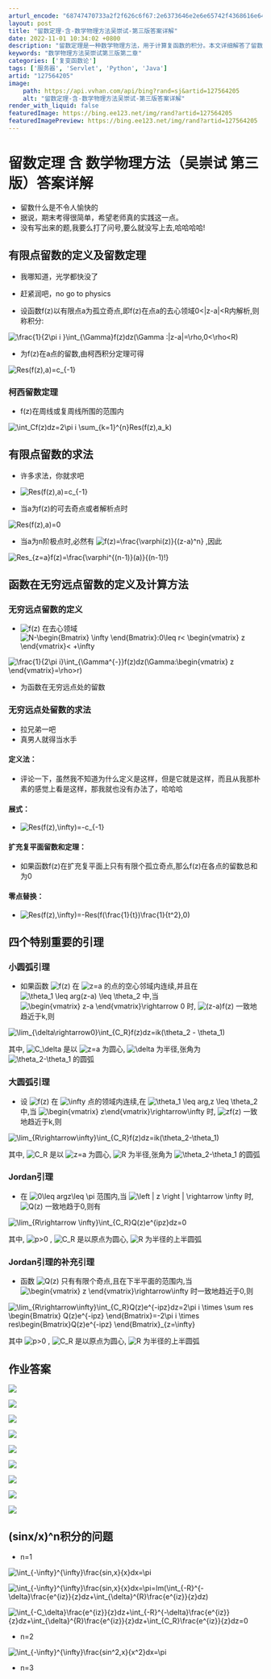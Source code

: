 ```yaml
---
arturl_encode: "68747470733a2f2f626c6f67:2e6373646e2e6e65742f4368616e646c65725f72697665722f:61727469636c652f64657461696c732f313237353634323035"
layout: post
title: "留数定理-含-数学物理方法吴崇试-第三版答案详解"
date: 2022-11-01 10:34:02 +0800
description: "留数定理是一种数学物理方法，用于计算复函数的积分。本文详细解答了留数定理的相关问题，并给出了相应的答"
keywords: "数学物理方法吴崇试第三版第二章"
categories: ['复变函数论']
tags: ['服务器', 'Servlet', 'Python', 'Java']
artid: "127564205"
image:
    path: https://api.vvhan.com/api/bing?rand=sj&artid=127564205
    alt: "留数定理-含-数学物理方法吴崇试-第三版答案详解"
render_with_liquid: false
featuredImage: https://bing.ee123.net/img/rand?artid=127564205
featuredImagePreview: https://bing.ee123.net/img/rand?artid=127564205
---
```


# 留数定理 含 数学物理方法（吴崇试 第三版）答案详解

* 留数什么是不令人愉快的
* 据说，期末考得很简单，希望老师真的实践这一点。
* 没有写出来的题,我要么打了问号,要么就没写上去,哈哈哈哈!

## 有限点留数的定义及留数定理

* 我哪知道，光学都快没了
* 赶紧润吧，no go to physics

* 设函数f(z)以有限点a为孤立奇点,即f(z)在点a的去心领域0<|z-a|<R内解析,则称积分:

![\frac{1}{2\pi i }\int_{\Gamma}f(z)dz(\Gamma :|z-a|=\rho,0<\rho<R)](https://latex.csdn.net/eq?%5Cfrac%7B1%7D%7B2%5Cpi%20i%20%7D%5Cint_%7B%5CGamma%7Df%28z%29dz%28%5CGamma%20%3A%7Cz-a%7C%3D%5Crho%2C0%3C%5Crho%3CR%29)

* 为f(z)在a点的留数,由柯西积分定理可得

![Res(f(z),a)=c_{-1}](https://latex.csdn.net/eq?Res%28f%28z%29%2Ca%29%3Dc_%7B-1%7D)

### 

### 柯西留数定理

* f(z)在周线或复周线所围的范围内

![\int_Cf(z)dz=2\pi i \sum_{k=1}^{n}Res(f(z),a_k)](https://latex.csdn.net/eq?%5Cint_Cf%28z%29dz%3D2%5Cpi%20i%20%5Csum_%7Bk%3D1%7D%5E%7Bn%7DRes%28f%28z%29%2Ca_k%29)

## 有限点留数的求法

* 许多求法，你就求吧

* ![Res(f(z),a)=c_{-1}](https://latex.csdn.net/eq?Res%28f%28z%29%2Ca%29%3Dc_%7B-1%7D)
* 当a为f(z)的可去奇点或者解析点时

![Res(f(z),a)=0](https://latex.csdn.net/eq?Res%28f%28z%29%2Ca%29%3D0)

* 当a为n阶极点时,必然有
  ![f(z)=\frac{\varphi(z)}{(z-a)^n}](https://latex.csdn.net/eq?f%28z%29%3D%5Cfrac%7B%5Cvarphi%28z%29%7D%7B%28z-a%29%5En%7D)
  ,因此

![Res_{z=a}f(z)=\frac{\varphi^{(n-1)}(a)}{(n-1)!}](https://latex.csdn.net/eq?Res_%7Bz%3Da%7Df%28z%29%3D%5Cfrac%7B%5Cvarphi%5E%7B%28n-1%29%7D%28a%29%7D%7B%28n-1%29%21%7D)

## 函数在无穷远点留数的定义及计算方法

### 无穷远点留数的定义

* ![f(z)](https://latex.csdn.net/eq?f%28z%29)
  在去心领域
  ![N-\begin{Bmatrix} \infty \end{Bmatrix}:0\leq r< \begin{vmatrix} z \end{vmatrix}< +\infty](https://latex.csdn.net/eq?N-%5Cbegin%7BBmatrix%7D%20%5Cinfty%20%5Cend%7BBmatrix%7D%3A0%5Cleq%20r%3C%20%5Cbegin%7Bvmatrix%7D%20z%20%5Cend%7Bvmatrix%7D%3C%20&plus;%5Cinfty)

![\frac{1}{2\pi i}\int_{\Gamma^{-}}f(z)dz(\Gamma:\begin{vmatrix} z \end{vmatrix}=\rho>r)](https://latex.csdn.net/eq?%5Cfrac%7B1%7D%7B2%5Cpi%20i%7D%5Cint_%7B%5CGamma%5E%7B-%7D%7Df%28z%29dz%28%5CGamma%3A%5Cbegin%7Bvmatrix%7D%20z%20%5Cend%7Bvmatrix%7D%3D%5Crho%3Er%29)

* 为函数在无穷远点处的留数

### 无穷远点处留数的求法

* 拉兄弟一吧
* 真男人就得当水手

#### 定义法：

* 评论一下，虽然我不知道为什么定义是这样，但是它就是这样，而且从我那朴素的感觉上看是这样，那我就也没有办法了，哈哈哈

#### 展式：

* ![Res(f(z),\infty)=-c_{-1}](https://latex.csdn.net/eq?Res%28f%28z%29%2C%5Cinfty%29%3D-c_%7B-1%7D)

#### 扩充复平面留数和定理：

* 如果函数f(z)在扩充复平面上只有有限个孤立奇点,那么f(z)在各点的留数总和为0

#### 零点替换：

* ![Res(f(z),\infty)=-Res(f(\frac{1}{t})\frac{1}{t^2},0)](https://latex.csdn.net/eq?Res%28f%28z%29%2C%5Cinfty%29%3D-Res%28f%28%5Cfrac%7B1%7D%7Bt%7D%29%5Cfrac%7B1%7D%7Bt%5E2%7D%2C0%29)

## 四个特别重要的引理

### 小圆弧引理

* 如果函数
  ![f(z)](https://latex.csdn.net/eq?f%28z%29)
  在
  ![z=a](https://latex.csdn.net/eq?z%3Da)
  的点的空心邻域内连续,并且在
  ![\theta_1 \leq arg(z-a) \leq \theta_2](https://latex.csdn.net/eq?%5Ctheta_1%20%5Cleq%20arg%28z-a%29%20%5Cleq%20%5Ctheta_2)
  中,当
  ![\begin{vmatrix} z-a \end{vmatrix}\rightarrow 0](https://latex.csdn.net/eq?%5Cbegin%7Bvmatrix%7D%20z-a%20%5Cend%7Bvmatrix%7D%5Crightarrow%200)
  时,
  ![(z-a)f(z)](https://latex.csdn.net/eq?%28z-a%29f%28z%29)
  一致地趋近于k,则

![\lim_{\delta\rightarrow0}\int_{C_R}f(z)dz=ik(\theta_2 - \theta_1)](https://latex.csdn.net/eq?%5Clim_%7B%5Cdelta%5Crightarrow0%7D%5Cint_%7BC_R%7Df%28z%29dz%3Dik%28%5Ctheta_2%20-%20%5Ctheta_1%29)

其中,
![C_\delta](https://latex.csdn.net/eq?C_%5Cdelta)
是以
![z=a](https://latex.csdn.net/eq?z%3Da)
为圆心,
![\delta](https://latex.csdn.net/eq?%5Cdelta)
为半径,张角为
![\theta_2-\theta_1](https://latex.csdn.net/eq?%5Ctheta_2-%5Ctheta_1)
的圆弧

### 大圆弧引理

* 设
  ![f(z)](https://latex.csdn.net/eq?f%28z%29)
  在
  ![\infty](https://latex.csdn.net/eq?%5Cinfty)
  点的领域内连续,在
  ![\theta_1 \leq arg\,z \leq \theta_2](https://latex.csdn.net/eq?%5Ctheta_1%20%5Cleq%20arg%5C%2Cz%20%5Cleq%20%5Ctheta_2)
  中,当
  ![\begin{vmatrix} z\end{vmatrix}\rightarrow\infty](https://latex.csdn.net/eq?%5Cbegin%7Bvmatrix%7D%20z%5Cend%7Bvmatrix%7D%5Crightarrow%5Cinfty)
  时,
  ![zf(z)](https://latex.csdn.net/eq?zf%28z%29)
  一致地趋近于k,则

![\lim_{R\rightarrow\infty}\int_{C_R}f(z)dz=ik(\theta_2-\theta_1)](https://latex.csdn.net/eq?%5Clim_%7BR%5Crightarrow%5Cinfty%7D%5Cint_%7BC_R%7Df%28z%29dz%3Dik%28%5Ctheta_2-%5Ctheta_1%29)

其中,
![C_R](https://latex.csdn.net/eq?C_R)
是以
![z=a](https://latex.csdn.net/eq?z%3Da)
为圆心,
![R](https://latex.csdn.net/eq?R)
为半径,张角为
![\theta_2-\theta_1](https://latex.csdn.net/eq?%5Ctheta_2-%5Ctheta_1)
的圆弧

### Jordan引理

* 在
  ![0\leq argz\leq \pi](https://latex.csdn.net/eq?0%5Cleq%20argz%5Cleq%20%5Cpi)
  范围内,当
  ![\left | z \right | \rightarrow \infty](https://latex.csdn.net/eq?%5Cleft%20%7C%20z%20%5Cright%20%7C%20%5Crightarrow%20%5Cinfty)
  时,
  ![Q(z)](https://latex.csdn.net/eq?Q%28z%29)
  一致地趋于0,则有

![\lim_{R\rightarrow \infty}\int_{C_R}Q(z)e^{ipz}dz=0](https://latex.csdn.net/eq?%5Clim_%7BR%5Crightarrow%20%5Cinfty%7D%5Cint_%7BC_R%7DQ%28z%29e%5E%7Bipz%7Ddz%3D0)

其中,
![p>0](https://latex.csdn.net/eq?p%3E0)
,
![C_R](https://latex.csdn.net/eq?C_R)
是以原点为圆心,
![R](https://latex.csdn.net/eq?R)
为半径的上半圆弧

### Jordan引理的补充引理

* 函数
  ![Q(z)](https://latex.csdn.net/eq?Q%28z%29)
  只有有限个奇点,且在下半平面的范围内,当
  ![\begin{vmatrix} z \end{vmatrix}\rightarrow\infty](https://latex.csdn.net/eq?%5Cbegin%7Bvmatrix%7D%20z%20%5Cend%7Bvmatrix%7D%5Crightarrow%5Cinfty)
  时一致地趋近于0,则

![\lim_{R\rightarrow\infty}\int_{C_R}Q(z)e^{-ipz}dz=2\pi i \times \sum res \begin{Bmatrix} Q(z)e^{-ipz} \end{Bmatrix}=-2\pi i \times res\begin{Bmatrix}Q(z)e^{-ipz} \end{Bmatrix}_{z=\infty}](https://latex.csdn.net/eq?%5Clim_%7BR%5Crightarrow%5Cinfty%7D%5Cint_%7BC_R%7DQ%28z%29e%5E%7B-ipz%7Ddz%3D2%5Cpi%20i%20%5Ctimes%20%5Csum%20res%20%5Cbegin%7BBmatrix%7D%20Q%28z%29e%5E%7B-ipz%7D%20%5Cend%7BBmatrix%7D%3D-2%5Cpi%20i%20%5Ctimes%20res%5Cbegin%7BBmatrix%7DQ%28z%29e%5E%7B-ipz%7D%20%5Cend%7BBmatrix%7D_%7Bz%3D%5Cinfty%7D)

其中
![p>0](https://latex.csdn.net/eq?p%3E0)
,
![C_R](https://latex.csdn.net/eq?C_R)
是以原点为圆心,
![R](https://latex.csdn.net/eq?R)
为半径的上半圆弧

## 

## 

## 

## 作业答案

![](https://i-blog.csdnimg.cn/blog_migrate/5a68972c019ff7457e9c9e4c564d4049.png)

![](https://i-blog.csdnimg.cn/blog_migrate/28be9160c078161f7f82ac2fa281672b.png)

![](https://i-blog.csdnimg.cn/blog_migrate/787fa2783dd73aa02d205e7b1762430d.png)

![](https://i-blog.csdnimg.cn/blog_migrate/4cdbbc4f9714c8f73664351e3cd801d3.png)

![](https://i-blog.csdnimg.cn/blog_migrate/78c2c4f108ce1b4c295643bca55ad97b.png)

![](https://i-blog.csdnimg.cn/blog_migrate/cfd44dee2682d18d3d7a5aa016269f49.png)

![](https://i-blog.csdnimg.cn/blog_migrate/9156d1f2ea9d9edf50c0419f8e632981.png)

![](https://i-blog.csdnimg.cn/blog_migrate/cbccae4d68e920b457a919ce939f43fe.png)

![](https://i-blog.csdnimg.cn/blog_migrate/4da61070954eee2b4b4f90c8107ce694.png)

## (sinx/x)^n积分的问题

* n=1

![\int_{-\infty}^{\infty}\frac{sin\,x}{x}dx=\pi](https://latex.csdn.net/eq?%5Cint_%7B-%5Cinfty%7D%5E%7B%5Cinfty%7D%5Cfrac%7Bsin%5C%2Cx%7D%7Bx%7Ddx%3D%5Cpi)

![\int_{-\infty}^{\infty}\frac{sin\,x}{x}dx=\pi=Im(\int_{-R}^{-\delta}\frac{e^{iz}}{z}dz+\int_{\delta}^{R}\frac{e^{iz}}{z}dz)](https://latex.csdn.net/eq?%5Cint_%7B-%5Cinfty%7D%5E%7B%5Cinfty%7D%5Cfrac%7Bsin%5C%2Cx%7D%7Bx%7Ddx%3D%5Cpi%3DIm%28%5Cint_%7B-R%7D%5E%7B-%5Cdelta%7D%5Cfrac%7Be%5E%7Biz%7D%7D%7Bz%7Ddz&plus;%5Cint_%7B%5Cdelta%7D%5E%7BR%7D%5Cfrac%7Be%5E%7Biz%7D%7D%7Bz%7Ddz%29)

![\int_{-C_\delta}\frac{e^{iz}}{z}dz+\int_{-R}^{-\delta}\frac{e^{iz}}{z}dz+\int_{\delta}^{R}\frac{e^{iz}}{z}dz+\int_{C_R}\frac{e^{iz}}{z}dz=0](https://latex.csdn.net/eq?%5Cint_%7B-C_%5Cdelta%7D%5Cfrac%7Be%5E%7Biz%7D%7D%7Bz%7Ddz&plus;%5Cint_%7B-R%7D%5E%7B-%5Cdelta%7D%5Cfrac%7Be%5E%7Biz%7D%7D%7Bz%7Ddz&plus;%5Cint_%7B%5Cdelta%7D%5E%7BR%7D%5Cfrac%7Be%5E%7Biz%7D%7D%7Bz%7Ddz&plus;%5Cint_%7BC_R%7D%5Cfrac%7Be%5E%7Biz%7D%7D%7Bz%7Ddz%3D0)

* n=2

![\int_{-\infty}^{\infty}\frac{sin^2\,x}{x^2}dx=\pi](https://latex.csdn.net/eq?%5Cint_%7B-%5Cinfty%7D%5E%7B%5Cinfty%7D%5Cfrac%7Bsin%5E2%5C%2Cx%7D%7Bx%5E2%7Ddx%3D%5Cpi)

* n=3